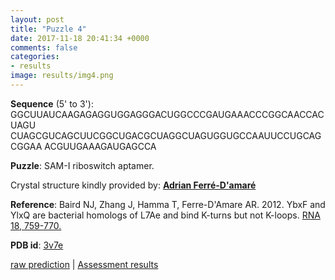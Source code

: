 ```yaml
---
layout: post
title: "Puzzle 4"
date: 2017-11-18 20:41:34 +0000
comments: false
categories: 
- results
image: results/img4.png
---
```

**Sequence** (5' to 3'): 
GGCUUAUCAAGAGAGGUGGAGGGACUGGCCCGAUGAAACCCGGCAACCACUAGU
CUAGCGUCAGCUUCGGCUGACGCUAGGCUAGUGGUGCCAAUUCCUGCAGCGGAA
ACGUUGAAAGAUGAGCCA

**Puzzle**:
SAM-I riboswitch aptamer. 

Crystal structure kindly provided by: [**Adrian Ferr&eacute;-D'amar&eacute;**](http://rna.nhlbi.nih.gov/)

**Reference**:
Baird NJ, Zhang J, Hamma T, Ferre-D'Amare AR. 2012. YbxF and YlxQ are bacterial homologs of L7Ae and bind K-turns but not K-loops. [RNA 18, 759-770.](http://rnajournal.cshlp.org/content/18/4/759.long)

**PDB id**: [3v7e](http://www.rcsb.org/pdb/explore/explore.do?structureId=3v7e)

[raw prediction](https://github.com/rnapuzzles/rnapuzzles.github.io/tree/master/data/PZ4/pdb)    &#124;   [Assessment results](/table/2000/01/01/PZ4-3d.html)
